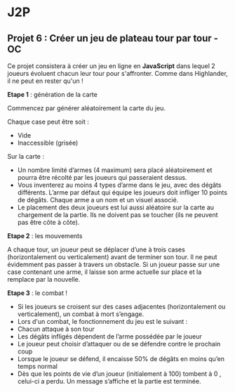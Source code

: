 # J2P

## Projet 6 : Créer un jeu de plateau tour par tour - OC

Ce projet consistera à créer un jeu en ligne en **JavaScript** dans lequel 2 joueurs évoluent chacun leur tour pour s'affronter. 
Comme dans Highlander, il ne peut en rester qu'un !


**Etape 1** : génération de la carte

Commencez par générer aléatoirement la carte du jeu. 

Chaque case peut être soit :
- Vide
- Inaccessible (grisée)

Sur la carte :
- Un nombre limité d’armes (4 maximum) sera placé aléatoirement et pourra être récolté par les joueurs qui passeraient dessus.
- Vous inventerez au moins 4 types d’arme dans le jeu, avec des dégâts différents. L’arme par défaut qui équipe les joueurs doit infliger 10 points de dégâts. Chaque arme a un nom et un visuel associé.
- Le placement des deux joueurs est lui aussi aléatoire sur la carte au chargement de la partie. Ils ne doivent pas se toucher (ils ne peuvent pas être côte à côte).


**Etape 2** : les mouvements

A chaque tour, un joueur peut se déplacer d’une à trois cases (horizontalement ou verticalement) avant de terminer son tour. Il ne peut évidemment pas passer à travers un obstacle.
Si un joueur passe sur une case contenant une arme, il laisse son arme actuelle sur place et la remplace par la nouvelle.


**Etape 3** : le combat !

- Si les joueurs se croisent sur des cases adjacentes (horizontalement ou verticalement), un combat à mort s’engage.
- Lors d'un combat, le fonctionnement du jeu est le suivant :
- Chacun attaque à son tour
- Les dégâts infligés dépendent de l’arme possédée par le joueur
- Le joueur peut choisir d’attaquer ou de se défendre contre le prochain coup
- Lorsque le joueur se défend, il encaisse 50% de dégâts en moins qu’en temps normal
- Dès que les points de vie d’un joueur (initialement à 100) tombent à 0 , celui-ci a perdu. Un message s’affiche et la partie est terminée.

